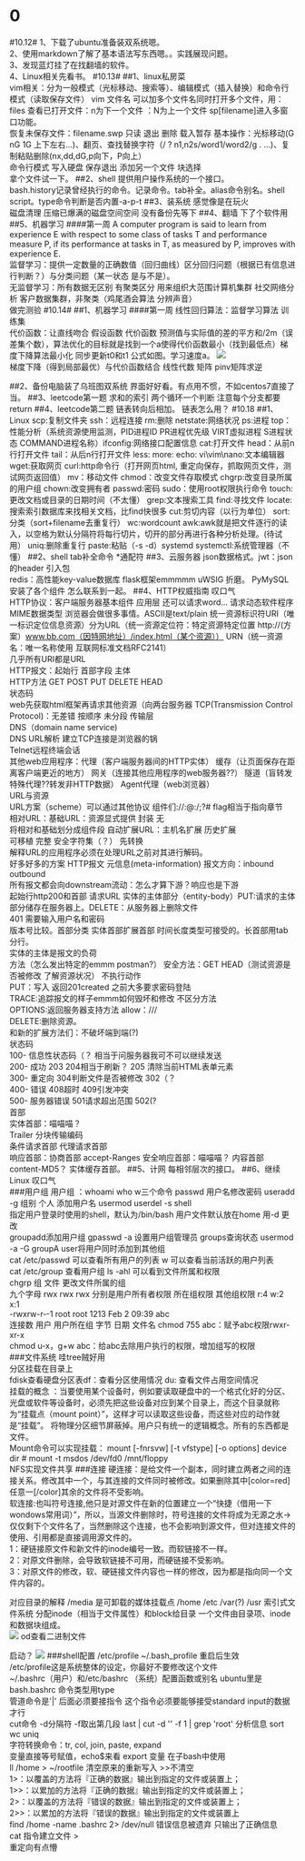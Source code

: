 0
=======
#10.12#
1、下载了ubuntu准备装双系统嗯。  
2、使用markdown了解了基本语法写东西嗯。。实践展现问题。  
3、发现蓝灯挂了在找翻墙的软件。  
4、Linux相关先看书。
#10.13#
##1、linux私房菜  
  vim相关：分为一般模式（光标移动、搜索等）、编辑模式（插入替换）和命令行模式（读取保存文件） vim 文件名  可以加多个文件名同时打开多个文件，用：files 查看已打开文件：n为下一个文件 ：N为上一个文件 sp[filename]进入多窗口功能。  
  恢复未保存文件：filename.swp 只读 退出 删除 载入暂存
  基本操作：光标移动(G nG 1G 上下左右...)、翻页、查找替换字符（/ ? n1,n2s/word1/word2/g . ...)、复制粘贴删除(nx,dd,dG,p向下，P向上）  
  命令行模式 写入硬盘 保存退出 添加另一个文件 块选择  
拿个文件试一下。
##2、shell
  提供用户操作系统的一个接口。  
  bash.history记录曾经执行的命令。记录命令。tab补全。alias命令别名。shell script。type命令判断是否内置-a-p-t
##3、装系统
感觉像是在玩火  
磁盘清理 压缩已爆满的磁盘空间空间
没有备份先等下
##4、翻墙
下了个软件用
##5、机器学习
####第一周
A computer program is said to learn from experience E with respect to some class of tasks T and performance measure P, if its performance at tasks in T, as measured by P, improves with experience E.  
监督学习：提供一定数量的正确数值（回归曲线）区分回归问题（根据已有信息进行判断？）与分类问题（某一状态 是与不是）。  
无监督学习：所有数据无区别 有聚类区分 用来组织大范围计算机集群 社交网络分析 客户数据集群，非聚类（鸡尾酒会算法 分辨声音）  
做完测验
#10.14#
##1、机器学习
####第一周
线性回归算法：监督学习算法 训练集  
代价函数：让直线吻合 假设函数 代价函数 预测值与实际值的差的平方和/2m（误差集个数），算法优化的目标就是找到一个a使得代价函数最小（找到最低点）梯度下降算法最小化 同步更新t0和t1  公式如图。学习速度a。
![](https://i.imgur.com/Lhepsbu.png)  
梯度下降（得到局部最优）与代价函数结合
线性代数 矩阵 pinv矩阵求逆 

##2、备份电脑装了乌班图双系统
界面好好看。有点用不惯，不如centos7直接了当。
##3、leetcode第一题 求和的索引
两个循环一个判断 注意每个分支都要return
##4、leetcode第二题 链表转向后相加。
链表怎么用？
#10.18
##1、Linux
scp:复制文件夹 ssh：远程连接 rm:删除 netstate:网络状况 ps:进程 top：性能分析（系统资源使用监测，PID进程ID PR进程优先级 VIRT虚拟进程 S进程状态 COMMAND进程名称）ifconfig:网络接口配置信息 cat:打开文件 head：从前n行打开文件 tail：从后n行打开文件 less: more: echo: vi\vim\nano:文本编辑器 wget:获取网页 curl:http命令行（打开网页html, 重定向保存，抓取网页文件，测试网页返回值）
mv：移动文件 chmod：改变文件存取模式 chgrp:改变目录所属的用户组 chown:改变拥有者  passwd:密码 sudo：使用root权限执行命令 touch:更改文档或目录的日期时间（不太懂）
 grep:文本搜索工具 find:寻找文件 locate:搜索索引数据库来找相关文档，比find快很多 cut:剪切内容（以行为单位） sort:分类（sort+filename去重复行） wc:wordcount awk:awk就是把文件逐行的读入，以空格为默认分隔符将每行切片，切开的部分再进行各种分析处理。(待试用） uniq:删除重复行 paste:粘贴（-s -d）systemd systemctl:系统管理器（不懂）
##2、shell
tab补全命令 *通配符
##3、云服务器
json数据格式。jwt：json的header 引入包  
redis：高性能key-value数据库
flask框架emmmmm
uWSIG 折磨。
PyMySQL
安装了各个组件 怎么联系到一起。
##4、HTTP权威指南
叹口气  
HTTP协议：客户端服务器基本组件 应用层 还可以请求word... 请求动态软件程序  
MIME数据类型 浏览器会做很多事情。ASCII是text/plain
统一资源标识符URI（唯一标识定位信息资源）分为URL（统一资源定位符：特定资源特定位置 http://(方案）www.bb.com（因特网地址）/index.html（某个资源）） URN（统一资源名：唯一名称使用 互联网标准文档RFC2141）  
几乎所有URI都是URL  
HTTP报文：起始行 首部字段 主体  
HTTP方法 GET POST PUT DELETE HEAD  
状态码  
web先获取html框架再请求其他资源（向两台服务器
TCP(Transmission Control Protocol)：无差错 按顺序 未分段 传输层  
DNS（domain name service)  
DNS URL解析 建立TCP连接是浏览器的锅  
Telnet远程终端会话  
其他web应用程序：代理（客户端服务器间的HTTP实体） 缓存（让页面保存在距离客户端更近的地方） 网关（连接其他应用程序的web服务器??） 隧道（盲转发特殊代理??转发非HTTP数据） Agent代理（web浏览器）  
URL与资源  
URL方案（scheme）可以通过其他协议 组件们<sheme>://<user>:<password>@<host>:<port>/<path>;<params>?<query>#<flag> flag相当于指向章节  
相对URL：基础URL：资源显式提供 封装 无  
将相对和基础划分成组件段 自动扩展URL：主机名扩展 历史扩展  
可移植 完整 安全字符集（？） 先转换  
解释URL的应用程序必须在处理URL之前对其进行解码。  
好多好多的方案
HTTP报文
元信息(meta-information) 报文方向：inbound outbound  
所有报文都会向downstream流动：怎么才算下游？响应也是下游  
起始行http200和首部 请求URL 实体的主体部分（entity-body）PUT:请求的主体部分储存在服务器上。DELETE：从服务器上删除文件  
401 需要输入用户名和密码  
版本号比较。首部分类 实体首部扩展首部 时间长度类型可接受的。长首部用tab分行。  
实体的主体是报文的负荷  
方法（怎么发出特定的emmm postman?） 安全方法：GET HEAD（测试资源是否被修改 了解资源状况） 不执行动作  
PUT：写入 返回201created 之前大多要求密码登陆  
TRACE:追踪报文的样子emmm如何毁坏和修改 不区分方法  
OPTIONS:返回服务器支持方法 allow：///  
DELETE:删除资源。  
和新的扩展方法们：不破坏端到端(?)  
状态码  
100- 信息性状态码（？ 相当于问服务器我可不可以继续发送  
200- 成功 203 204相当于刷新？ 205 清除当前HTML表单元素  
300- 重定向 304判断文件是否被修改 302（？  
400- 错误 408超时 409引发冲突  
500- 服务器错误 501请求超出范围 502(?   
首部  
实体首部：喵喵喵？  
Trailer 分块传输编码  
条件请求首部 代理请求首部  
响应首部：协商首部 accept-Ranges 安全响应首部：喵喵喵？ 内容首部content-MD5？ 实体缓存首部。
##5、计网
每相邻层次的接口。
##6、继续Linux 
叹口气  
###用户组
用户组 ：whoami who w三个命令 passwd 用户名修改密码 useradd -g 组别 个人 添加用户名 usermod userdel -s shell    
指定用户登录时使用的shell，默认为/bin/bash 用户文件默认放在home 用-d 更改  
groupadd添加用户组 gpasswd -a 设置用户组管理员 groups查询状态 usermod -a -G groupA user将用户同时添加到其他组  
cat /etc/passwd 可以查看所有用户的列表 w 可以查看当前活跃的用户列表  
cat /etc/group 查看用户组
ls -ahl 可以看到文件所属和权限  
chgrp 组 文件  更改文件所属的组  
九个字母 rwx rwx rwx  分别是用户所有者权限 所在组权限 其他组权限 r:4 w:2 x:1  
-rwxrw-r‐-1 root root 1213 Feb 2 09:39 abc      
连接数 用户 用户所在组 字节 日期 文件名
chmod 755 abc：赋予abc权限rwxr-xr-x                     
chmod u-x，g+w abc：给abc去除用户执行的权限，增加组写的权限  
###文件系统 
哇tree贼好用  
分区挂载在目录上  
fdisk查看硬盘分区表df：查看分区使用情况 du: 查看文件占用空间情况  
挂载的概念 ：当要使用某个设备时，例如要读取硬盘中的一个格式化好的分区、光盘或软件等设备时，必须先把这些设备对应到某个目录上，而这个目录就称为“挂载点（mount point）”，这样才可以读取这些设备，而这些对应的动作就是“挂载”。 将物理分区细节屏蔽掉。用户只有统一的逻辑概念。所有的东西都是文件。  
Mount命令可以实现挂载：
mount [-fnrsvw] [-t vfstype] [-o options] device dir  # mount -t msdos /dev/fd0 /mnt/floppy  
NFS实现文件共享
###连接
硬连接：是给文件一个副本，同时建立两者之间的连接关系。修改其中一个，与其连接的文件同时被修改。如果删除其中[color=red]任意一[/color]其余的文件将不受影响。  
软连接:也叫符号连接,他只是对源文件在新的位置建立一个“快捷（借用一下wondows常用词）”，所以，当源文件删除时，符号连接的文件将成为无源之水->仅仅剩下个文件名了，当然删除这个连接，也不会影响到源文件，但对连接文件的使用、引用都是直接调用源文件的。  
1：硬链接原文件和新文件的inode编号一致。而软链接不一样。  
2：对原文件删除，会导致软链接不可用，而硬链接不受影响。  
3：对原文件的修改，软、硬链接文件内容也一样的修改，因为都是指向同一个文件内容的。  

对应目录的解释 /media 是可卸载的媒体挂载点 /home /etc /var(?) /usr 索引式文件系统
分配inode（相当于文件属性）和block给目录 一个文件由目录项、inode和数据块组成。    
![](https://i.imgur.com/MX3wP1N.png)
od查看二进制文件

启动？
![](https://i.imgur.com/SCc31mS.jpg)
###shell配置
/etc/profile  ~/.bash_profile 重启后生效  
/etc/profile这是系统整体的设定，你最好不要修改这个文件  
~/.bashrc（用户）和/etc/bashrc （系统）配置函数或别名 ubuntu里是bash.bashrc
命令类型用type  
管道命令是'|' 后面必须要接指令 这个指令必须要能够接受standard input的数据才行   
cut命令 -d分隔符 -f取出第几段 last | cut -d '' -f 1   | grep 'root' 分析信息  sort wc uniq  
字符转换命令：tr, col, join, paste, expand  
变量直接等号赋值，echo$来看 export 变量 在子bash中使用  
ll /home > ~/rootfile 清空原来的重新写入 >>不清空  
1>：以覆盖的方法将『正确的数据』输出到指定的文件或装置上；  
1>>：以累加的方法将『正确的数据』输出到指定的文件或装置上；  
2>：以覆盖的方法将『错误的数据』输出到指定的文件或装置上；  
2>>：以累加的方法将『错误的数据』输出到指定的文件或装置上  
find /home -name .bashrc 2> /dev/null  错误信息被遗弃 只输出了正确信息  
cat 指令建立文件 >  
重定向有点懵  


